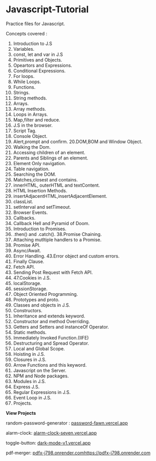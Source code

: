 # Javascript-Tutorial
Practice files for Javascript.

Concepts covered :

1.  Introduction to J.S 
2.  Variables. 
3.  const, let and var in J.S 
4.  Primitives and Objects. 
5.  Opeartors and Expressions. 
6.  Conditional Expressions. 
7.  For loops. 
8.  While Loops. 
9.  Functions. 
10. Strings. 
11. String methods. 
12. Arrays. 
13. Array methods. 
14. Loops in Arrays. 
15. Map,filter and reduce. 
16. J.S in the browser. 
17. Script Tag. 
18. Console Object. 
19. Alert,prompt and confirm. 20.DOM,BOM and Window Object. 
21. Walking the Dom. 
22. Accessing children of an element. 
23. Parents and Siblings of an element. 
24. Element Only navigation. 
25. Table navigation. 
26. Searching the DOM. 
27. Matches,closest and contains. 
28. innerHTML, outerHTML and textContent. 
29. HTML Insertion Methods. 
30. insertAdjacentHTML,insertAdjacentElement. 
31. classList. 
32. setInterval and setTimeout. 
33. Browser Events. 
34. Callbacks. 
35. Callback Hell and Pyramid of Doom. 
36. Introduction to Promises. 
37. .then() and .catch(). 38.Promise Chaining. 
39. Attaching mutltiple handlers to a Promise. 
40. Promise API. 
41. Async/Await. 
42. Error Handling. 43.Error object and custom errors. 
44. Finally Clause. 
45. Fetch API. 
46. Sending Post Request with Fetch API.
47. 47.Cookies in J.S. 
48. localStorage. 
49. sessionStorage. 
50. Object Oriented Programming. 
51. Prototypes and proto. 
52. Classes and objects in J.S. 
53. Constructors. 
54. Inheritance and extends keyword. 
55. Constructor and method Overriding. 
56. Getters and Setters and instanceOf Operator. 
57. Static methods. 
58. Immediately Invoked Function.(IIFE) 
59. Destructuring and Spread Operator. 
60. Local and Global Scope. 
61. Hoisting in J.S. 
62. Closures in J.S. 
63. Arrow Functions and this keyword. 
64. Javascript on the Server.
65. NPM and Node packages. 
66. Modules in J.S. 
67. Express J.S. 
68. Regular Expressions in J.S. 
69. Event Loop in J.S. 
70. Projects.

<b> View Projects </b>

random-password-generator : [password-fawn.vercel.app ](https://password-fawn.vercel.app/) 

alarm-clock: [alarm-clock-seven.vercel.app](https://alarm-clock-seven.vercel.app/)

toggle-button: [dark-mode-v1.vercel.app](https://dark-mode-v1.vercel.app/)

pdf-merger: [pdfx-j798.onrender.com](https://pdfx-j798.onrender.com)https://pdfx-j798.onrender.com
